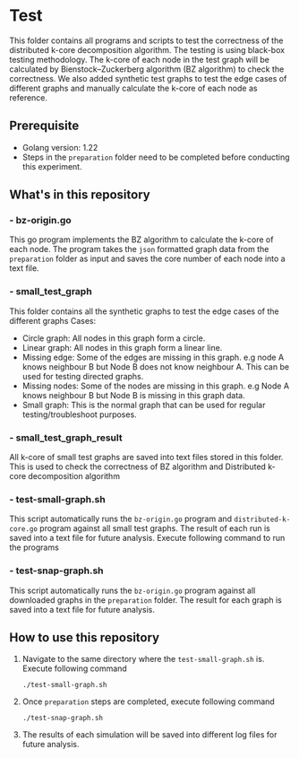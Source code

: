 # Test
This folder contains all programs and scripts to test the correctness of the distributed k-core decomposition algorithm.
The testing is using black-box testing methodology.
The k-core of each node in the test graph will be calculated by Bienstock–Zuckerberg algorithm (BZ algorithm) to check the correctness.
We also added synthetic test graphs to test the edge cases of different graphs and manually calculate the k-core of each node as reference.
## Prerequisite
- Golang version: 1.22
- Steps in the `preparation` folder need to be completed before conducting this experiment.
## What's in this repository

### - bz-origin.go
This go program implements the BZ algorithm to calculate the k-core of each node.
The program takes the `json` formatted graph data from the `preparation` folder as input and saves the core number of each node into a text file.
### - small_test_graph
This folder contains all the synthetic graphs to test the edge cases of the different graphs
Cases:
- Circle graph: All nodes in this graph form a circle.
- Linear graph: All nodes in this graph form a linear line.
- Missing edge: Some of the edges are missing in this graph. e.g node A knows neighbour B but Node B does not know neighbour A. This can be used for testing directed graphs.
- Missing nodes: Some of the nodes are missing in this graph. e.g Node A knows neighbour B but Node B is missing in this graph data.
- Small graph: This is the normal graph that can be used for regular testing/troubleshoot purposes.

### - small_test_graph_result
All k-core of small test graphs are saved into text files stored in this folder. This is used to check the correctness of BZ algorithm and Distributed k-core decomposition algorithm
### - test-small-graph.sh
This script automatically runs the `bz-origin.go` program and `distributed-k-core.go` program against all small test graphs. The result of each run is saved into a text file for future analysis. Execute following command to run the programs

### - test-snap-graph.sh
This script automatically runs the `bz-origin.go` program against all downloaded graphs in the `preparation` folder. The result for each graph is saved into a text file for future analysis.

## How to use this repository
1. Navigate to the same directory where the `test-small-graph.sh` is. Execute following command
    ```shell
    ./test-small-graph.sh
    ```
2. Once `preparation` steps are completed, execute following command
    ```shell
    ./test-snap-graph.sh
    ```
2. The results of each simulation will be saved into different log files for future analysis.
